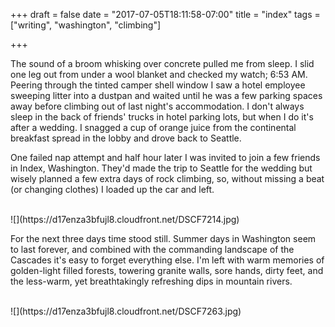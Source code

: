 +++
draft = false
date = "2017-07-05T18:11:58-07:00"
title = "index"
tags = ["writing", "washington", "climbing"]


+++

The sound of a broom whisking over concrete pulled me from sleep.
I slid one leg out from under a wool blanket and checked my watch; 6:53 AM.
Peering through the tinted camper shell window I saw a hotel employee sweeping
litter into a dustpan and waited until he was a few parking spaces away
before climbing out of last night's accommodation. 
I don't always sleep in the back of friends' trucks in hotel parking lots,
but when I do it's after a wedding. I snagged a cup of orange
juice from the continental breakfast spread in the lobby and drove 
back to Seattle.

One failed nap attempt and half hour later I was invited to join a few friends 
in Index, Washington. They'd made the trip to Seattle for the wedding but wisely
planned a few extra days of rock climbing, so, without missing a beat (or changing clothes)
 I loaded up the car and left. 

<br>
![](https://d17enza3bfujl8.cloudfront.net/DSCF7214.jpg)
<br>

For the next three days time stood still. Summer days in Washington
seem to last forever, and combined with the commanding landscape of
the Cascades it's easy to forget everything else. I'm left with warm memories of 
golden-light filled forests, towering granite walls, sore hands, dirty feet, 
and the less-warm, yet breathtakingly refreshing dips in mountain rivers.

<br>
![](https://d17enza3bfujl8.cloudfront.net/DSCF7263.jpg)
<br>
